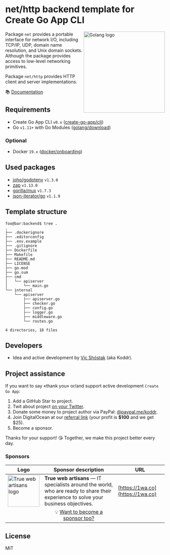 # net/http backend template for Create Go App CLI

<img align="right" width="256px" src="https://golang.org/lib/godoc/images/go-logo-blue.svg" alt="Golang logo" />

Package `net` provides a portable interface for network I/O, including TCP/IP, UDP, domain name resolution, and Unix domain sockets. Although the package provides access to low-level networking primitives.

Package `net/http` provides HTTP client and server implementations.

📚 [Documentation](https://golang.org/pkg/net/http/)

## Requirements

- Create Go App CLI `v0.x` ([create-go-app/cli](https://github.com/create-go-app/cli))
- Go `v1.11+` with Go Modules ([golang/download](https://golang.org/dl/))

### Optional

- Docker `19.x` ([docker/onboarding](https://hub.docker.com/?overlay=onboarding))

## Used packages

-	[joho/godotenv](https://github.com/joho/godotenv) `v1.3.0`
- [zap](https://go.uber.org/zap) `v1.13.0`
- [gorilla/mux](https://github.com/gorilla/mux) `v1.7.3`
- [json-iterator/go](https://github.com/json-iterator/go) `v1.1.9`

## Template structure

```console
foo@bar:backend$ tree .
.
├── .dockerignore
├── .editorconfig
├── .env.example
├── .gitignore
├── Dockerfile
├── Makefile
├── README.md
├── LICENSE
├── go.mod
├── go.sum
├── cmd
│   └── apiserver
│       └── main.go
└── internal
    └── apiserver
        ├── apiserver.go
        ├── checker.go
        ├── config.go
        ├── logger.go
        ├── middleware.go
        └── routes.go

4 directories, 18 files
```

## Developers

- Idea and active development by [Vic Shóstak](https://github.com/koddr) (aka Koddr).

## Project assistance

If you want to say «thank you» or/and support active development `Create Go App`:

1. Add a GitHub Star to project.
2. Twit about project [on your Twitter](https://twitter.com/intent/tweet?text=Set%20up%20a%20new%20Go%20%28Golang%29%20full%20stack%20app%20by%20running%20one%20CLI%20command%21%26url%3Dhttps%3A%2F%2Fgithub.com%2Fcreate-go-app).
3. Donate some money to project author via PayPal: [@paypal.me/koddr](https://paypal.me/koddr?locale.x=en_EN).
4. Join DigitalOcean at our [referral link](https://m.do.co/c/b41859fa9b6e) (your profit is **\$100** and we get \$25).
5. Become a sponsor.

Thanks for your support! 😘 Together, we make this project better every day.

### Sponsors

| Logo                                                                                                   | Sponsor description                                                                                                                 | URL                              |
| ------------------------------------------------------------------------------------------------------ | ----------------------------------------------------------------------------------------------------------------------------------- | -------------------------------- |
| <img align="center" width="100px" src="https://raw.githubusercontent.com/create-go-app/cli/master/images/sponsors/1wa.co_logo.png" alt="True web artisans logo"/> | **True web artisans** — IT specialists around the world, who are ready to share their experience to solve your business objectives. | [https://1wa.co](https://1wa.co) |
|                                                                                                        | <div align="center">💡 <a href="mailto:truewebartisans@gmail.com">Want to become a sponsor too?</a></div>                           |                                  |

## License

MIT
